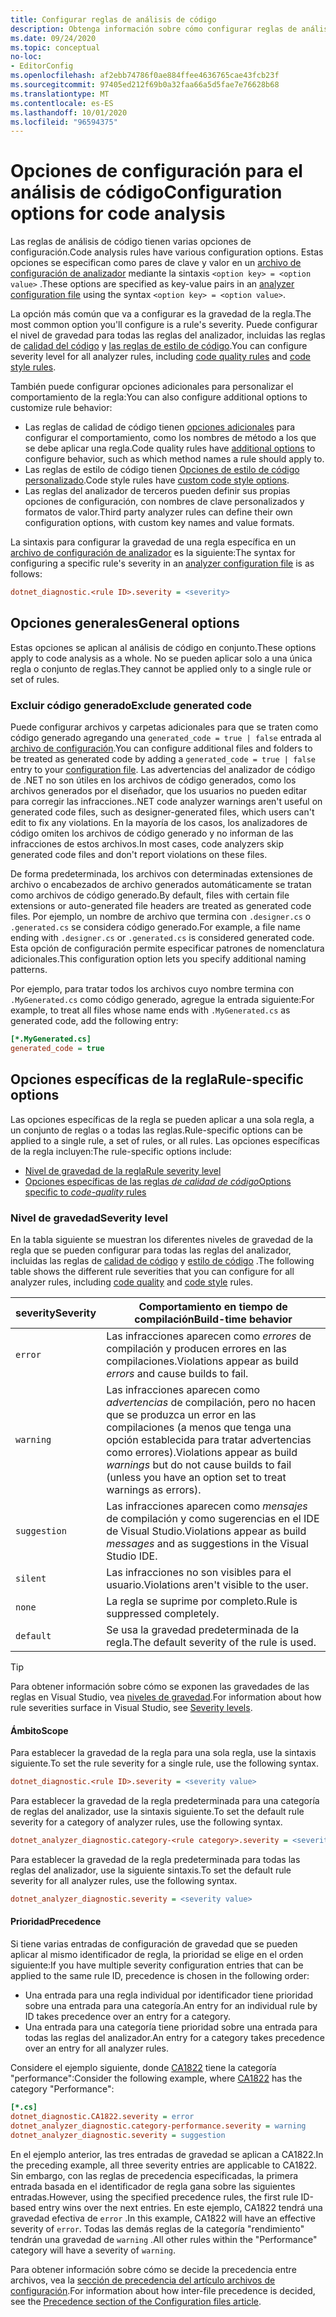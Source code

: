 ```yaml
---
title: Configurar reglas de análisis de código
description: Obtenga información sobre cómo configurar reglas de análisis de código en un archivo de configuración de analizador.
ms.date: 09/24/2020
ms.topic: conceptual
no-loc:
- EditorConfig
ms.openlocfilehash: af2ebb74786f0ae884ffee4636765cae43fcb23f
ms.sourcegitcommit: 97405ed212f69b0a32faa66a5d5fae7e76628b68
ms.translationtype: MT
ms.contentlocale: es-ES
ms.lasthandoff: 10/01/2020
ms.locfileid: "96594375"
---
```

# <a name="configuration-options-for-code-analysis"></a><span data-ttu-id="40177-103">Opciones de configuración para el análisis de código</span><span class="sxs-lookup"><span data-stu-id="40177-103">Configuration options for code analysis</span></span>

<span data-ttu-id="40177-104">Las reglas de análisis de código tienen varias opciones de configuración.</span><span class="sxs-lookup"><span data-stu-id="40177-104">Code analysis rules have various configuration options.</span></span> <span data-ttu-id="40177-105">Estas opciones se especifican como pares de clave y valor en un [archivo de configuración de analizador](configuration-files.md) mediante la sintaxis `<option key> = <option value>` .</span><span class="sxs-lookup"><span data-stu-id="40177-105">These options are specified as key-value pairs in an [analyzer configuration file](configuration-files.md) using the syntax `<option key> = <option value>`.</span></span>

<span data-ttu-id="40177-106">La opción más común que va a configurar es la gravedad de la regla.</span><span class="sxs-lookup"><span data-stu-id="40177-106">The most common option you'll configure is a rule's severity.</span></span> <span data-ttu-id="40177-107">Puede configurar el nivel de gravedad para todas las reglas del analizador, incluidas las reglas de [calidad del código](quality-rules/index.md) y [las reglas de estilo de código](style-rules/index.md).</span><span class="sxs-lookup"><span data-stu-id="40177-107">You can configure severity level for all analyzer rules, including [code quality rules](quality-rules/index.md) and [code style rules](style-rules/index.md).</span></span>

<span data-ttu-id="40177-108">También puede configurar opciones adicionales para personalizar el comportamiento de la regla:</span><span class="sxs-lookup"><span data-stu-id="40177-108">You can also configure additional options to customize rule behavior:</span></span>

- <span data-ttu-id="40177-109">Las reglas de calidad de código tienen [opciones adicionales](code-quality-rule-options.md) para configurar el comportamiento, como los nombres de método a los que se debe aplicar una regla.</span><span class="sxs-lookup"><span data-stu-id="40177-109">Code quality rules have [additional options](code-quality-rule-options.md) to configure behavior, such as which method names a rule should apply to.</span></span>
- <span data-ttu-id="40177-110">Las reglas de estilo de código tienen [Opciones de estilo de código personalizado](code-style-rule-options.md).</span><span class="sxs-lookup"><span data-stu-id="40177-110">Code style rules have [custom code style options](code-style-rule-options.md).</span></span>
- <span data-ttu-id="40177-111">Las reglas del analizador de terceros pueden definir sus propias opciones de configuración, con nombres de clave personalizados y formatos de valor.</span><span class="sxs-lookup"><span data-stu-id="40177-111">Third party analyzer rules can define their own configuration options, with custom key names and value formats.</span></span>

<span data-ttu-id="40177-112">La sintaxis para configurar la gravedad de una regla específica en un [archivo de configuración de analizador](configuration-files.md) es la siguiente:</span><span class="sxs-lookup"><span data-stu-id="40177-112">The syntax for configuring a specific rule's severity in an [analyzer configuration file](configuration-files.md) is as follows:</span></span>

```ini
dotnet_diagnostic.<rule ID>.severity = <severity>
```

## <a name="general-options"></a><span data-ttu-id="40177-113">Opciones generales</span><span class="sxs-lookup"><span data-stu-id="40177-113">General options</span></span>

<span data-ttu-id="40177-114">Estas opciones se aplican al análisis de código en conjunto.</span><span class="sxs-lookup"><span data-stu-id="40177-114">These options apply to code analysis as a whole.</span></span> <span data-ttu-id="40177-115">No se pueden aplicar solo a una única regla o conjunto de reglas.</span><span class="sxs-lookup"><span data-stu-id="40177-115">They cannot be applied only to a single rule or set of rules.</span></span>

### <a name="exclude-generated-code"></a><span data-ttu-id="40177-116">Excluir código generado</span><span class="sxs-lookup"><span data-stu-id="40177-116">Exclude generated code</span></span>

<span data-ttu-id="40177-117">Puede configurar archivos y carpetas adicionales para que se traten como código generado agregando una `generated_code = true | false` entrada al [archivo de configuración](configuration-files.md).</span><span class="sxs-lookup"><span data-stu-id="40177-117">You can configure additional files and folders to be treated as generated code by adding a `generated_code = true | false` entry to your [configuration file](configuration-files.md).</span></span> <span data-ttu-id="40177-118">Las advertencias del analizador de código de .NET no son útiles en los archivos de código generados, como los archivos generados por el diseñador, que los usuarios no pueden editar para corregir las infracciones.</span><span class="sxs-lookup"><span data-stu-id="40177-118">.NET code analyzer warnings aren't useful on generated code files, such as designer-generated files, which users can't edit to fix any violations.</span></span> <span data-ttu-id="40177-119">En la mayoría de los casos, los analizadores de código omiten los archivos de código generado y no informan de las infracciones de estos archivos.</span><span class="sxs-lookup"><span data-stu-id="40177-119">In most cases, code analyzers skip generated code files and don't report violations on these files.</span></span>

<span data-ttu-id="40177-120">De forma predeterminada, los archivos con determinadas extensiones de archivo o encabezados de archivo generados automáticamente se tratan como archivos de código generado.</span><span class="sxs-lookup"><span data-stu-id="40177-120">By default, files with certain file extensions or auto-generated file headers are treated as generated code files.</span></span> <span data-ttu-id="40177-121">Por ejemplo, un nombre de archivo que termina con `.designer.cs` o `.generated.cs` se considera código generado.</span><span class="sxs-lookup"><span data-stu-id="40177-121">For example, a file name ending with `.designer.cs` or `.generated.cs` is considered generated code.</span></span> <span data-ttu-id="40177-122">Esta opción de configuración permite especificar patrones de nomenclatura adicionales.</span><span class="sxs-lookup"><span data-stu-id="40177-122">This configuration option lets you specify additional naming patterns.</span></span>

<span data-ttu-id="40177-123">Por ejemplo, para tratar todos los archivos cuyo nombre termina con `.MyGenerated.cs` como código generado, agregue la entrada siguiente:</span><span class="sxs-lookup"><span data-stu-id="40177-123">For example, to treat all files whose name ends with `.MyGenerated.cs` as generated code, add the following entry:</span></span>

```ini
[*.MyGenerated.cs]
generated_code = true
```

## <a name="rule-specific-options"></a><span data-ttu-id="40177-124">Opciones específicas de la regla</span><span class="sxs-lookup"><span data-stu-id="40177-124">Rule-specific options</span></span>

<span data-ttu-id="40177-125">Las opciones específicas de la regla se pueden aplicar a una sola regla, a un conjunto de reglas o a todas las reglas.</span><span class="sxs-lookup"><span data-stu-id="40177-125">Rule-specific options can be applied to a single rule, a set of rules, or all rules.</span></span> <span data-ttu-id="40177-126">Las opciones específicas de la regla incluyen:</span><span class="sxs-lookup"><span data-stu-id="40177-126">The rule-specific options include:</span></span>

- [<span data-ttu-id="40177-127">Nivel de gravedad de la regla</span><span class="sxs-lookup"><span data-stu-id="40177-127">Rule severity level</span></span>](#severity-level)
- [<span data-ttu-id="40177-128">Opciones específicas de las reglas *de calidad de código*</span><span class="sxs-lookup"><span data-stu-id="40177-128">Options specific to *code-quality* rules</span></span>](code-quality-rule-options.md)

### <a name="severity-level"></a><span data-ttu-id="40177-129">Nivel de gravedad</span><span class="sxs-lookup"><span data-stu-id="40177-129">Severity level</span></span>

<span data-ttu-id="40177-130">En la tabla siguiente se muestran los diferentes niveles de gravedad de la regla que se pueden configurar para todas las reglas del analizador, incluidas las reglas de [calidad de código](quality-rules/index.md) y [estilo de código](style-rules/index.md) .</span><span class="sxs-lookup"><span data-stu-id="40177-130">The following table shows the different rule severities that you can configure for all analyzer rules, including [code quality](quality-rules/index.md) and [code style](style-rules/index.md) rules.</span></span>

| <span data-ttu-id="40177-131">severity</span><span class="sxs-lookup"><span data-stu-id="40177-131">Severity</span></span> | <span data-ttu-id="40177-132">Comportamiento en tiempo de compilación</span><span class="sxs-lookup"><span data-stu-id="40177-132">Build-time behavior</span></span> |
|-|-|
| `error` | <span data-ttu-id="40177-133">Las infracciones aparecen como *errores* de compilación y producen errores en las compilaciones.</span><span class="sxs-lookup"><span data-stu-id="40177-133">Violations appear as build *errors* and cause builds to fail.</span></span>|
| `warning` | <span data-ttu-id="40177-134">Las infracciones aparecen como *advertencias* de compilación, pero no hacen que se produzca un error en las compilaciones (a menos que tenga una opción establecida para tratar advertencias como errores).</span><span class="sxs-lookup"><span data-stu-id="40177-134">Violations appear as build *warnings* but do not cause builds to fail (unless you have an option set to treat warnings as errors).</span></span> |
| `suggestion` | <span data-ttu-id="40177-135">Las infracciones aparecen como *mensajes* de compilación y como sugerencias en el IDE de Visual Studio.</span><span class="sxs-lookup"><span data-stu-id="40177-135">Violations appear as build *messages* and as suggestions in the Visual Studio IDE.</span></span> |
| `silent` | <span data-ttu-id="40177-136">Las infracciones no son visibles para el usuario.</span><span class="sxs-lookup"><span data-stu-id="40177-136">Violations aren't visible to the user.</span></span> |
| `none` | <span data-ttu-id="40177-137">La regla se suprime por completo.</span><span class="sxs-lookup"><span data-stu-id="40177-137">Rule is suppressed completely.</span></span> |
| `default` | <span data-ttu-id="40177-138">Se usa la gravedad predeterminada de la regla.</span><span class="sxs-lookup"><span data-stu-id="40177-138">The default severity of the rule is used.</span></span> |

> [!TIP]
> <span data-ttu-id="40177-139">Para obtener información sobre cómo se exponen las gravedades de las reglas en Visual Studio, vea [niveles de gravedad](/visualstudio/ide/editorconfig-language-conventions#severity-levels).</span><span class="sxs-lookup"><span data-stu-id="40177-139">For information about how rule severities surface in Visual Studio, see [Severity levels](/visualstudio/ide/editorconfig-language-conventions#severity-levels).</span></span>

#### <a name="scope"></a><span data-ttu-id="40177-140">Ámbito</span><span class="sxs-lookup"><span data-stu-id="40177-140">Scope</span></span>

<span data-ttu-id="40177-141">Para establecer la gravedad de la regla para una sola regla, use la sintaxis siguiente.</span><span class="sxs-lookup"><span data-stu-id="40177-141">To set the rule severity for a single rule, use the following syntax.</span></span>

```ini
dotnet_diagnostic.<rule ID>.severity = <severity value>
```

<span data-ttu-id="40177-142">Para establecer la gravedad de la regla predeterminada para una categoría de reglas del analizador, use la sintaxis siguiente.</span><span class="sxs-lookup"><span data-stu-id="40177-142">To set the default rule severity for a category of analyzer rules, use the following syntax.</span></span>

```ini
dotnet_analyzer_diagnostic.category-<rule category>.severity = <severity value>
```

<span data-ttu-id="40177-143">Para establecer la gravedad de la regla predeterminada para todas las reglas del analizador, use la siguiente sintaxis.</span><span class="sxs-lookup"><span data-stu-id="40177-143">To set the default rule severity for all analyzer rules, use the following syntax.</span></span>

```ini
dotnet_analyzer_diagnostic.severity = <severity value>
```

#### <a name="precedence"></a><span data-ttu-id="40177-144">Prioridad</span><span class="sxs-lookup"><span data-stu-id="40177-144">Precedence</span></span>

<span data-ttu-id="40177-145">Si tiene varias entradas de configuración de gravedad que se pueden aplicar al mismo identificador de regla, la prioridad se elige en el orden siguiente:</span><span class="sxs-lookup"><span data-stu-id="40177-145">If you have multiple severity configuration entries that can be applied to the same rule ID, precedence is chosen in the following order:</span></span>

- <span data-ttu-id="40177-146">Una entrada para una regla individual por identificador tiene prioridad sobre una entrada para una categoría.</span><span class="sxs-lookup"><span data-stu-id="40177-146">An entry for an individual rule by ID takes precedence over an entry for a category.</span></span>
- <span data-ttu-id="40177-147">Una entrada para una categoría tiene prioridad sobre una entrada para todas las reglas del analizador.</span><span class="sxs-lookup"><span data-stu-id="40177-147">An entry for a category takes precedence over an entry for all analyzer rules.</span></span>

<span data-ttu-id="40177-148">Considere el ejemplo siguiente, donde [CA1822](/visualstudio/code-quality/ca1822) tiene la categoría "performance":</span><span class="sxs-lookup"><span data-stu-id="40177-148">Consider the following example, where [CA1822](/visualstudio/code-quality/ca1822) has the category "Performance":</span></span>

```ini
[*.cs]
dotnet_diagnostic.CA1822.severity = error
dotnet_analyzer_diagnostic.category-performance.severity = warning
dotnet_analyzer_diagnostic.severity = suggestion
```

<span data-ttu-id="40177-149">En el ejemplo anterior, las tres entradas de gravedad se aplican a CA1822.</span><span class="sxs-lookup"><span data-stu-id="40177-149">In the preceding example, all three severity entries are applicable to CA1822.</span></span> <span data-ttu-id="40177-150">Sin embargo, con las reglas de precedencia especificadas, la primera entrada basada en el identificador de regla gana sobre las siguientes entradas.</span><span class="sxs-lookup"><span data-stu-id="40177-150">However, using the specified precedence rules, the first rule ID-based entry wins over the next entries.</span></span> <span data-ttu-id="40177-151">En este ejemplo, CA1822 tendrá una gravedad efectiva de `error` .</span><span class="sxs-lookup"><span data-stu-id="40177-151">In this example, CA1822 will have an effective severity of `error`.</span></span> <span data-ttu-id="40177-152">Todas las demás reglas de la categoría "rendimiento" tendrán una gravedad de `warning` .</span><span class="sxs-lookup"><span data-stu-id="40177-152">All other rules within the "Performance" category will have a severity of `warning`.</span></span>

<span data-ttu-id="40177-153">Para obtener información sobre cómo se decide la precedencia entre archivos, vea la [sección de precedencia del artículo archivos de configuración](configuration-files.md#precedence).</span><span class="sxs-lookup"><span data-stu-id="40177-153">For information about how inter-file precedence is decided, see the [Precedence section of the Configuration files article](configuration-files.md#precedence).</span></span>
